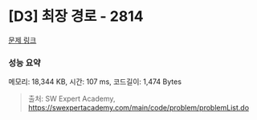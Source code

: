 # [D3] 최장 경로 - 2814 

[문제 링크](https://swexpertacademy.com/main/code/problem/problemDetail.do?contestProbId=AV7GOPPaAeMDFAXB) 

### 성능 요약

메모리: 18,344 KB, 시간: 107 ms, 코드길이: 1,474 Bytes



> 출처: SW Expert Academy, https://swexpertacademy.com/main/code/problem/problemList.do